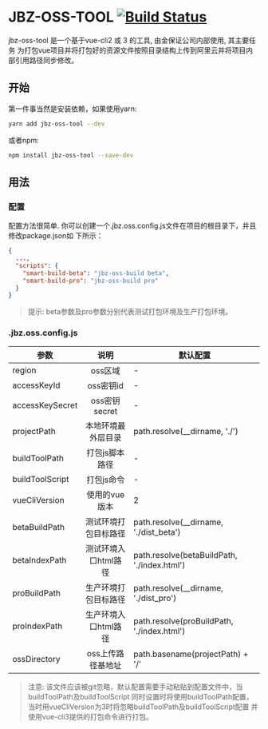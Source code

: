 [PostCSS]: https://github.com/postcss/postcss
[ci-img]:  https://travis-ci.org/cuppi/postcss-ketchup.svg
[ci]:      https://travis-ci.org/cuppi/postcss-ketchup
[CSS]:     https://developer.mozilla.org/zh-CN/docs/Web/CSS
[Icon]:    http://i-film-beta.oss-cn-shanghai.aliyuncs.com/framework/postcss-ketchup/ketch-icon.png
[postcss-loader]: https://github.com/postcss/postcss-loader
# JBZ-OSS-TOOL [![Build Status][ci-img]][ci]
jbz-oss-tool 是一个基于vue-cli2 或 3 的工具, 由金保证公司内部使用, 其主要任务
为打包vue项目并将打包好的资源文件按照目录结构上传到阿里云并将项目内部引用路径同步修改。

## 开始
第一件事当然是安装依赖，如果使用yarn:
```bash
yarn add jbz-oss-tool --dev
```
或者npm:
```bash
npm install jbz-oss-tool --save-dev
```


## 用法

### 配置
配置方法很简单.
你可以创建一个.jbz.oss.config.js文件在项目的根目录下，并且修改package.json如
下所示：
```json
{
  ...,
  "scripts": {
    "smart-build-beta": "jbz-oss-build beta",
    "smart-build-pro": "jbz-oss-build pro"
  }
}
```
> 提示: beta参数及pro参数分别代表测试打包环境及生产打包环境。

### .jbz.oss.config.js
| 参数 | 说明 | 默认配置 |
|--------|:-----:|----|
|region         | oss区域          |-|
|accessKeyId    | oss密钥id          |-|
|accessKeySecret| oss密钥secret      |-|
|projectPath    | 本地环境最外层目录   | path.resolve(__dirname, './')|
|buildToolPath  | 打包js脚本路径      |-|
|buildToolScript| 打包js命令          |-|
|vueCliVersion  | 使用的vue版本       | 2|
|betaBuildPath  | 测试环境打包目标路径 | path.resolve(__dirname, './dist_beta')|
|betaIndexPath  | 测试环境入口html路径 | path.resolve(betaBuildPath, './index.html')|
|proBuildPath   | 生产环境打包目标路径 | path.resolve(__dirname, './dist_pro')|
|proIndexPath   | 生产环境入口html路径 | path.resolve(proBuildPath, './index.html')|
|ossDirectory   | oss上传路径基地址    | path.basename(projectPath) + '/'|
> 注意: 该文件应该被git忽略，默认配置需要手动粘贴到配置文件中，当buildToolPath及buildToolScript
同时设置时将使用buildToolPath配置，当时用vueCliVersion为3时将忽略buildToolPath及buildToolScript配置
并使用vue-cli3提供的打包命令进行打包。
